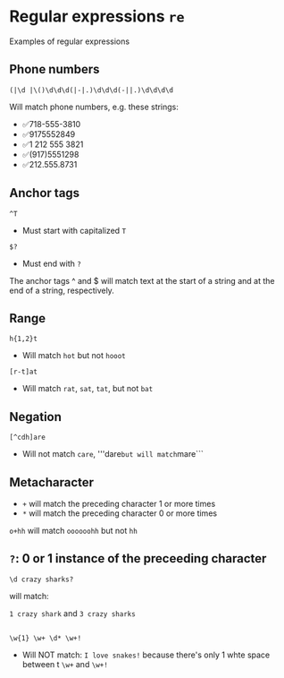 # Regular expressions ```re```

Examples of regular expressions

## Phone numbers
```
(|\d |\()\d\d\d(|-|.)\d\d\d(-||.)\d\d\d\d
```

Will match phone numbers, e.g. these strings:

- ✅718-555-3810
- ✅9175552849
- ✅1 212 555 3821
- ✅(917)5551298
- ✅212.555.8731

## Anchor tags

```
^T
```
- Must start with capitalized ```T```

```
$?
```
- Must end with ```?```

The anchor tags ^ and $ will match text at the start of a string and at the end of a string, respectively.


## Range

```
h{1,2}t 
```
- Will match ```hot``` but not ```hooot```


```
[r-t]at
```
- Will match ```rat```, ```sat```, ```tat```, but not ```bat```


## Negation

```
[^cdh]are
```

- Will not match ```care```, '''dare``` but will match ```mare```

## Metacharacter

- ```+``` will match the preceding character 1 or more times 
- ```*``` will match the preceding character 0 or more times

```o+hh``` will match ```oooooohh``` but not ```hh```

## ```?```: 0 or 1 instance of the preceeding character 

```
\d crazy sharks?
```
will match:

```1 crazy shark``` and ```3 crazy sharks```

## 

```
\w{1} \w+ \d* \w+!
```
- Will NOT match: ```I love snakes!``` because there's only 1 whte space between t ```\w+``` and ```\w+!```


